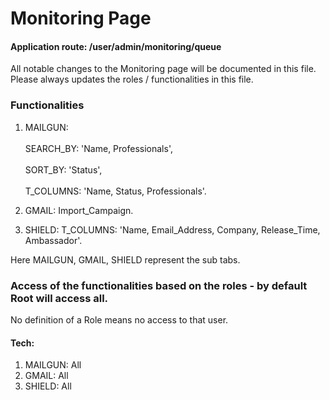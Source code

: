 # Monitoring Page

#### Application route: /user/admin/monitoring/queue

All notable changes to the Monitoring page will be documented in this file. 
Please always updates the roles / functionalities in this file. 

### Functionalities

1. MAILGUN: 
<br><br>SEARCH_BY: 'Name, Professionals', 
<br><br>SORT_BY: 'Status', 
<br><br>T_COLUMNS: 'Name, Status, Professionals'.

2. GMAIL: Import_Campaign.   

3. SHIELD: T_COLUMNS: 'Name, Email_Address, Company, Release_Time, Ambassador'. 

Here MAILGUN, GMAIL, SHIELD represent the sub tabs.

### Access of the functionalities based on the roles - by default Root will access all.

No definition of a Role means no access to that user.

#### Tech:

1. MAILGUN: All
2. GMAIL: All
3. SHIELD: All
